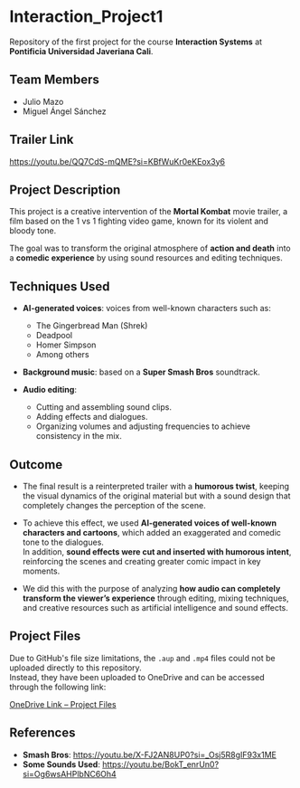 # Interaction_Project1

Repository of the first project for the course **Interaction Systems** at **Pontificia Universidad Javeriana Cali**.

## Team Members
- Julio Mazo  
- Miguel Ángel Sánchez  

## Trailer Link
https://youtu.be/QQ7CdS-mQME?si=KBfWuKr0eKEox3y6

## Project Description
This project is a creative intervention of the **Mortal Kombat** movie trailer, a film based on the 1 vs 1 fighting video game, known for its violent and bloody tone.  

The goal was to transform the original atmosphere of **action and death** into a **comedic experience** by using sound resources and editing techniques.

## Techniques Used
- **AI-generated voices**: voices from well-known characters such as:
  - The Gingerbread Man (Shrek)  
  - Deadpool  
  - Homer Simpson  
  - Among others  

- **Background music**: based on a **Super Smash Bros** soundtrack.  

- **Audio editing**:
  - Cutting and assembling sound clips.  
  - Adding effects and dialogues.  
  - Organizing volumes and adjusting frequencies to achieve consistency in the mix.  

## Outcome
- The final result is a reinterpreted trailer with a **humorous twist**, keeping the visual dynamics of the original material but with a sound design that completely changes the perception of the scene.  

- To achieve this effect, we used **AI-generated voices of well-known characters and cartoons**, which added an exaggerated and comedic tone to the dialogues.  
In addition, **sound effects were cut and inserted with humorous intent**, reinforcing the scenes and creating greater comic impact in key moments.  

- We did this with the purpose of analyzing **how audio can completely transform the viewer’s experience** through editing, mixing techniques, and creative resources such as artificial intelligence and sound effects.

## Project Files
Due to GitHub's file size limitations, the `.aup` and `.mp4` files could not be uploaded directly to this repository.  
Instead, they have been uploaded to OneDrive and can be accessed through the following link:  

[OneDrive Link – Project Files](https://javerianacaliedu-my.sharepoint.com/:f:/g/personal/misancio_javerianacali_edu_co/Er5yuGNSFWZFg2K23BjbdZEBvgqov5RYk-bmXsVXEzWTaA?e=S0HKgu)


## References
- **Smash Bros**: https://youtu.be/X-FJ2AN8UP0?si=_Osj5R8gIF93x1ME  
- **Some Sounds Used**: https://youtu.be/BokT_enrUn0?si=Og6wsAHPlbNC6Oh4  





